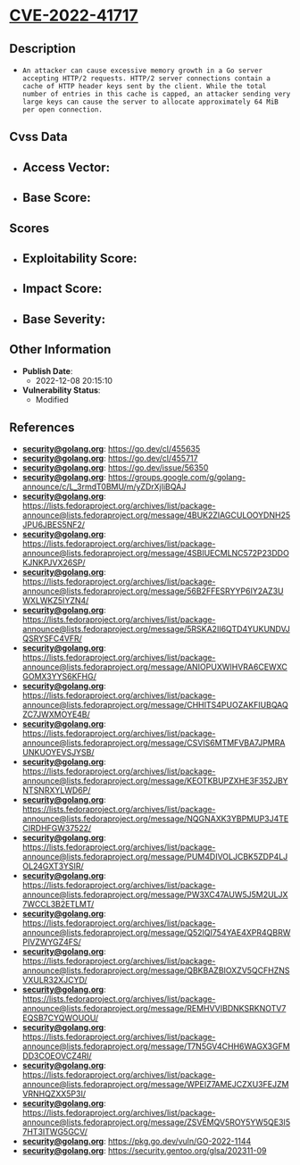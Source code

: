
# [CVE-2022-41717](https://go.dev/cl/455635)

## Description

- `An attacker can cause excessive memory growth in a Go server accepting HTTP/2 requests. HTTP/2 server connections contain a cache of HTTP header keys sent by the client. While the total number of entries in this cache is capped, an attacker sending very large keys can cause the server to allocate approximately 64 MiB per open connection.`

## Cvss Data

- **Access Vector**:
  - 
- **Base Score**:
  - 

## Scores

- **Exploitability Score**:
  - 
- **Impact Score**:
  - 
- **Base Severity**:
  - 

## Other Information

- **Publish Date**:
  - 2022-12-08 20:15:10
- **Vulnerability Status**:
  - Modified

## References

- **security@golang.org**: https://go.dev/cl/455635
- **security@golang.org**: https://go.dev/cl/455717
- **security@golang.org**: https://go.dev/issue/56350
- **security@golang.org**: https://groups.google.com/g/golang-announce/c/L_3rmdT0BMU/m/yZDrXjIiBQAJ
- **security@golang.org**: https://lists.fedoraproject.org/archives/list/package-announce@lists.fedoraproject.org/message/4BUK2ZIAGCULOOYDNH25JPU6JBES5NF2/
- **security@golang.org**: https://lists.fedoraproject.org/archives/list/package-announce@lists.fedoraproject.org/message/4SBIUECMLNC572P23DDOKJNKPJVX26SP/
- **security@golang.org**: https://lists.fedoraproject.org/archives/list/package-announce@lists.fedoraproject.org/message/56B2FFESRYYP6IY2AZ3UWXLWKZ5IYZN4/
- **security@golang.org**: https://lists.fedoraproject.org/archives/list/package-announce@lists.fedoraproject.org/message/5RSKA2II6QTD4YUKUNDVJQSRYSFC4VFR/
- **security@golang.org**: https://lists.fedoraproject.org/archives/list/package-announce@lists.fedoraproject.org/message/ANIOPUXWIHVRA6CEWXCGOMX3YYS6KFHG/
- **security@golang.org**: https://lists.fedoraproject.org/archives/list/package-announce@lists.fedoraproject.org/message/CHHITS4PUOZAKFIUBQAQZC7JWXMOYE4B/
- **security@golang.org**: https://lists.fedoraproject.org/archives/list/package-announce@lists.fedoraproject.org/message/CSVIS6MTMFVBA7JPMRAUNKUOYEVSJYSB/
- **security@golang.org**: https://lists.fedoraproject.org/archives/list/package-announce@lists.fedoraproject.org/message/KEOTKBUPZXHE3F352JBYNTSNRXYLWD6P/
- **security@golang.org**: https://lists.fedoraproject.org/archives/list/package-announce@lists.fedoraproject.org/message/NQGNAXK3YBPMUP3J4TECIRDHFGW37522/
- **security@golang.org**: https://lists.fedoraproject.org/archives/list/package-announce@lists.fedoraproject.org/message/PUM4DIVOLJCBK5ZDP4LJOL24GXT3YSIR/
- **security@golang.org**: https://lists.fedoraproject.org/archives/list/package-announce@lists.fedoraproject.org/message/PW3XC47AUW5J5M2ULJX7WCCL3B2ETLMT/
- **security@golang.org**: https://lists.fedoraproject.org/archives/list/package-announce@lists.fedoraproject.org/message/Q52IQI754YAE4XPR4QBRWPIVZWYGZ4FS/
- **security@golang.org**: https://lists.fedoraproject.org/archives/list/package-announce@lists.fedoraproject.org/message/QBKBAZBIOXZV5QCFHZNSVXULR32XJCYD/
- **security@golang.org**: https://lists.fedoraproject.org/archives/list/package-announce@lists.fedoraproject.org/message/REMHVVIBDNKSRKNOTV7EQSB7CYQWOUOU/
- **security@golang.org**: https://lists.fedoraproject.org/archives/list/package-announce@lists.fedoraproject.org/message/T7N5GV4CHH6WAGX3GFMDD3COEOVCZ4RI/
- **security@golang.org**: https://lists.fedoraproject.org/archives/list/package-announce@lists.fedoraproject.org/message/WPEIZ7AMEJCZXU3FEJZMVRNHQZXX5P3I/
- **security@golang.org**: https://lists.fedoraproject.org/archives/list/package-announce@lists.fedoraproject.org/message/ZSVEMQV5ROY5YW5QE3I57HT3ITWG5GCV/
- **security@golang.org**: https://pkg.go.dev/vuln/GO-2022-1144
- **security@golang.org**: https://security.gentoo.org/glsa/202311-09
